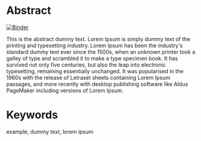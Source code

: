 # Abstract

[![Binder](https://mybinder.org/badge_logo.svg)](https://mybinder.org/v2/gh/mpriewe/repo_article_maine/main?filepath=article-maine(20-41).ipynb)

This is the abstract dummy text. Lorem Ipsum is simply dummy text of the printing and typesetting industry. Lorem Ipsum has been the industry's standard dummy text ever since the 1500s, when an unknown printer took a galley of type and scrambled it to make a type specimen book. It has survived not only five centuries, but also the leap into electronic typesetting, remaining essentially unchanged. It was popularised in the 1960s with the release of Letraset sheets containing Lorem Ipsum passages, and more recently with desktop publishing software like Aldus PageMaker including versions of Lorem Ipsum.

# Keywords
example, dummy text, lorem ipsum
